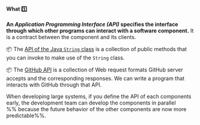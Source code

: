 <link rel="stylesheet" href="{{baseUrl}}/css/textbook.css">

<div class="website-content">

<div id="title">

#### What :one:

</div>

<div id="body">

**An _Application Programming Interface (API)_ specifies the interface through which other programs can interact with a software component.** It is a contract between the component and its clients.

<tip-box>

:package: The [API of the Java `String` class](http://docs.oracle.com/javase/8/docs/api/java/lang/String.html) is a collection of public methods that you can invoke to make use of the `String` class.

:package: The [GitHub API](https://developer.github.com/v3/) is a collection of Web request formats GitHub server accepts and the corresponding responses. We can write a program that interacts with GitHub through that API.

</tip-box>

When developing large systems, if you define the API of each components early, the development team can develop the components in parallel %%&nbsp;because the future behavior of the other components are now more predictable%%. 

</div>

<div id="extras">

<include src="exercises.md" />

<div>

</div>
